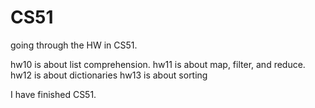 # CS51

going through the HW in CS51. 

hw10 is about list comprehension. 
hw11 is about map, filter, and reduce.
hw12 is about dictionaries
hw13 is about sorting

I have finished CS51. 